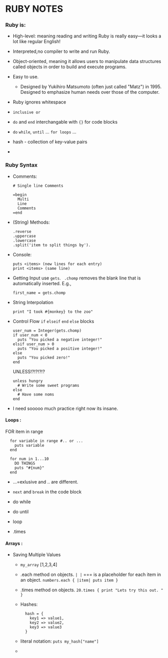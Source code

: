 # RUBY NOTES


### Ruby is:
* High-level:  meaning reading and writing Ruby is really easy—it looks a lot like regular English!
* Interpreted,no compiler to write and run Ruby.
* Object-oriented, meaning it allows users to manipulate data structures called objects in order to build and execute programs.
* Easy to use. 
  * Designed by Yukihiro Matsumoto (often just called "Matz") in 1995. Designed to emphasize human needs over those of the computer.

* Ruby ignores whitespace

* `inclusive or` 
* `do` and `end` interchangable with `{}` for code blocks
*  `do` `while`, `until`  ... `for loops` ... 
*   hash - collection of key-value pairs
* 


### Ruby Syntax
- Comments: 
  ```
  # Single line Comments
    
  =begin
    Multi
    Line
    Comments
  =end
  ```
- (String) Methods: 
  ```
  .reverse
  .uppercase
  .lowercase
  .split('item to split things by').
  ```
- Console:
  ```
  puts <items> (new lines for each entry)
  print <items> (same line)
  ```
- Getting Input
  use `gets`. ` .chomp` removes the blank line that is automatically inserted. E.g.,
  ```
  first_name = gets.chomp
  ```
- String Interpolation
  ```
  print "I took #{monkey} to the zoo"
  ```
- Control Flow
  `if` `elseif` `end` `else` blocks
  ```
  user_num = Integer(gets.chomp)
  if user_num < 0
    puts "You picked a negative integer!"
  elsif user_num > 0
    puts "You picked a positive integer!"
  else
    puts "You picked zero!"
  end
  ```
  UNLESS!?!?!?!?
  ```
  unless hungry
    # Write some sweet programs
  else
    # Have some noms
  end
  ```
- I need sooooo much practice right now its insane. 
#### Loops : 
  FOR item in range
  ```
    for variable in range #.. or ...
      puts variable
    end

    for num in 1...10
      DO THINGS
      puts "#{num}"
    end
  ```
  - ...=exlusive and .. are different. 
  - `next` and `break` in the code block
  
  - do while
  - do until
  - loop
  
  - .times

#### Arrays :
- Saving Multiple Values
  - `my_array` [1,2,3,4]

  - .each method on objects. `| |` === is a placeholder for each item in an object.
    `numbers.each { |item| puts item }`

  - .times method on objects. 
    `20.times { print "Lets try this out. " }`

  - Hashes: 
    ```
      hash = {
        key1 => value1,
        key2 => value2,
        key3 => value3
      }
    ```
  - literal notation: `puts my_hash["name"]`
  - 